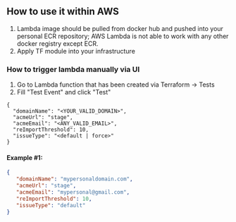 ## How to use it within AWS

1. Lambda image should be pulled from docker hub and pushed into your personal ECR repository; AWS Lambda is not able to
   work with any other docker registry except ECR.
2. Apply TF module into your infrastructure

### How to trigger lambda manually via UI

1. Go to Lambda function that has been created via Terraform -> Tests
2. Fill "Test Event" and click "Test"

```
{
  "domainName": "<YOUR_VALID_DOMAIN>",
  "acmeUrl": "stage",
  "acmeEmail": "<ANY_VALID_EMAIL>",
  "reImportThreshold": 10,
  "issueType": "<default | force>"
}
```

#### Example #1:

```json
{
   "domainName": "mypersonaldomain.com",
   "acmeUrl": "stage",
   "acmeEmail": "mypersonal@gmail.com",
   "reImportThreshold": 10,
   "issueType": "default"
}
```